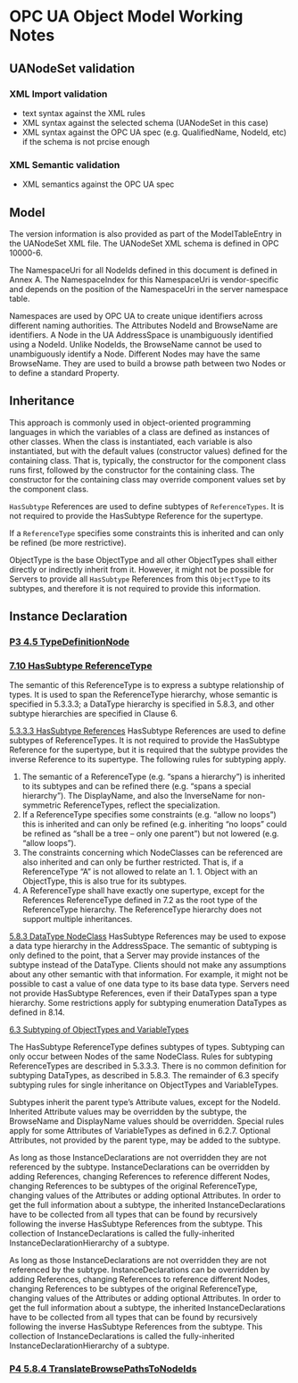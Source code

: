 # OPC UA Object Model Working Notes

## UANodeSet validation

### XML Import validation

- text syntax against the XML rules
- XML syntax against the selected schema (UANodeSet in this case)
- XML syntax against the OPC UA spec (e.g. QualifiedName, NodeId, etc) if the schema is not prcise enough

### XML Semantic validation

- XML semantics against the OPC UA spec

## Model

The version information is also provided as part of the ModelTableEntry in the UANodeSet XML file. The UANodeSet XML schema is defined in OPC 10000-6.

The NamespaceUri for all NodeIds defined in this document is defined in Annex A. The NamespaceIndex for this NamespaceUri is vendor-specific and depends on the position of the NamespaceUri in the server namespace table.

Namespaces are used by OPC UA to create unique identifiers across different naming authorities. The Attributes NodeId and BrowseName are identifiers. A Node in the UA AddressSpace is unambiguously identified using a NodeId. Unlike NodeIds, the BrowseName cannot be used to unambiguously identify a Node. Different Nodes may have the same BrowseName. They are used to build a browse path between two Nodes or to define a standard Property.

## Inheritance

This approach is commonly used in object-oriented programming languages in which the variables of a class are defined as instances of other classes. When the class is instantiated, each variable is also instantiated, but with the default values (constructor values) defined for the containing class. That is, typically, the constructor for the component class runs first, followed by the constructor for the containing class. The constructor for the containing class may override component values set by the component class.

`HasSubtype` References are used to define subtypes of `ReferenceTypes`. It is not required to provide the HasSubtype Reference for the supertype. 

If a `ReferenceType` specifies some constraints this is inherited and can only be refined (be more restrictive).

ObjectType is the base ObjectType and all other ObjectTypes shall either directly or indirectly inherit from it. However, it might not be possible for Servers to provide all `HasSubtype` References from this `ObjectType` to its subtypes, and therefore it is not required to provide this information.

## Instance Declaration

### [P3 4.5 TypeDefinitionNode](https://reference.opcfoundation.org/v104/Core/docs/Part3/4.5.1/)

### [7.10 HasSubtype ReferenceType](https://reference.opcfoundation.org/v104/Core/docs/Part3/7.10/)

The semantic of this ReferenceType is to express a subtype relationship of types. It is used to span the ReferenceType hierarchy, whose semantic is specified in 5.3.3.3; a DataType hierarchy is specified in 5.8.3, and other subtype hierarchies are specified in Clause 6.

[5.3.3.3 HasSubtype References](https://reference.opcfoundation.org/v104/Core/docs/Part3/5.3.3/#5.3.3.3) HasSubtype References are used to define subtypes of ReferenceTypes. It is not required to provide the HasSubtype Reference for the supertype, but it is required that the subtype provides the inverse Reference to its supertype. The following rules for subtyping apply.

1. The semantic of a ReferenceType (e.g. “spans a hierarchy”) is inherited to its subtypes and can be refined there (e.g. “spans a special hierarchy”). The DisplayName, and also the InverseName for non-symmetric ReferenceTypes, reflect the specialization.
1. If a ReferenceType specifies some constraints (e.g. “allow no loops”) this is inherited and can only be refined (e.g. inheriting “no loops” could be refined as “shall be a tree – only one parent”) but not lowered (e.g. “allow loops”).
1. The constraints concerning which NodeClasses can be referenced are also inherited and can only be further restricted. That is, if a ReferenceType “A” is not allowed to relate an 1. 1. Object with an ObjectType, this is also true for its subtypes.
1. A ReferenceType shall have exactly one supertype, except for the References ReferenceType defined in 7.2 as the root type of the ReferenceType hierarchy. The ReferenceType hierarchy does not support multiple inheritances.

[5.8.3 DataType NodeClass](https://reference.opcfoundation.org/v104/Core/docs/Part3/5.8.3/) HasSubtype References may be used to expose a data type hierarchy in the AddressSpace. The semantic of subtyping is only defined to the point, that a Server may provide instances of the subtype instead of the DataType. Clients should not make any assumptions about any other semantic with that information. For example, it might not be possible to cast a value of one data type to its base data type. Servers need not provide HasSubtype References, even if their DataTypes span a type hierarchy. Some restrictions apply for subtyping enumeration DataTypes as defined in 8.14.

[6.3 Subtyping of ObjectTypes and VariableTypes](https://reference.opcfoundation.org/v104/Core/docs/Part3/6.3.1/) 

The HasSubtype ReferenceType defines subtypes of types. Subtyping can only occur between Nodes of the same NodeClass. Rules for subtyping ReferenceTypes are described in 5.3.3.3. There is no common definition for subtyping DataTypes, as described in 5.8.3. The remainder of 6.3 specify subtyping rules for single inheritance on ObjectTypes and VariableTypes.

Subtypes inherit the parent type’s Attribute values, except for the NodeId. Inherited Attribute values may be overridden by the subtype, the BrowseName and DisplayName values should be overridden. Special rules apply for some Attributes of VariableTypes as defined in 6.2.7. Optional Attributes, not provided by the parent type, may be added to the subtype.

As long as those InstanceDeclarations are not overridden they are not referenced by the subtype. InstanceDeclarations can be overridden by adding References, changing References to reference different Nodes, changing References to be subtypes of the original ReferenceType, changing values of the Attributes or adding optional Attributes. In order to get the full information about a subtype, the inherited InstanceDeclarations have to be collected from all types that can be found by recursively following the inverse HasSubtype References from the subtype. This collection of InstanceDeclarations is called the fully-inherited InstanceDeclarationHierarchy of a subtype.

As long as those InstanceDeclarations are not overridden they are not referenced by the subtype. InstanceDeclarations can be overridden by adding References, changing References to reference different Nodes, changing References to be subtypes of the original ReferenceType, changing values of the Attributes or adding optional Attributes. In order to get the full information about a subtype, the inherited InstanceDeclarations have to be collected from all types that can be found by recursively following the inverse HasSubtype References from the subtype. This collection of InstanceDeclarations is called the fully-inherited InstanceDeclarationHierarchy of a subtype.

### [P4 5.8.4 TranslateBrowsePathsToNodeIds](https://reference.opcfoundation.org/v104/Core/docs/Part4/5.8.4/)